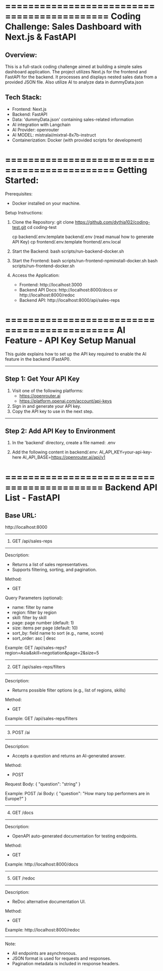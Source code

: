 ============================================
Coding Challenge: 
Sales Dashboard with Next.js & FastAPI
============================================

Overview:
---------
This is a full-stack coding challenge aimed at building a simple sales dashboard application.
The project utilizes Next.js for the frontend and FastAPI for the backend. 
It processes and displays nested sales data from a provided JSON file.
Also utilize AI to analyze data in dummyData.json

Tech Stack:
-----------
- Frontend: Next.js
- Backend: FastAPI
- Data: 'dummyData.json' containing sales-related information
- AI integration with Langchain
- AI Provider: openrouter 
- AI MODEL: mistralai/mixtral-8x7b-instruct
- Containerization: Docker (with provided scripts for development)

=============================================
Getting Started:
=============================================

Prerequisites:
- Docker installed on your machine.

Setup Instructions:
1. Clone the Repository:
    git clone https://github.com/dythia102/coding-test.git
    cd coding-test

    cp backend/.env.template backend/.env (read manual how to generate API Key)
    cp frontend/.env.template frontend/.env.local

2. Start the Backend:
    bash scripts/run-backend-docker.sh 

3. Start the Frontend:
    bash scripts/run-frontend-npminstall-docker.sh 
    bash scripts/run-frontend-docker.sh

4. Access the Application:
   - Frontend: http://localhost:3000
   - Backend API Docs: http://localhost:8000/docs or http://localhost:8000/redoc
   - Backend API: http://localhost:8000/api/sales-reps

=============================================
AI Feature - API Key Setup Manual 
================
This guide explains how to set up the API key required
to enable the AI feature in the backend (FastAPI).

--------------------------------------------------
Step 1: Get Your API Key
--------------------------------------------------
1. Visit one of the following platforms:
   - https://openrouter.ai
   - https://platform.openai.com/account/api-keys
2. Sign in and generate your API key.
3. Copy the API key to use in the next step.

--------------------------------------------------
Step 2: Add API Key to Environment
--------------------------------------------------
1. In the 'backend' directory, create a file named:
   .env

2. Add the following content in backend/.env:
   AI_API_KEY=your-api-key-here
   AI_API_BASE=https://openrouter.ai/api/v1


===========================================
Backend API List - FastAPI 
===========================================

Base URL:
---------
http://localhost:8000

--------------------------------------------------
1. GET /api/sales-reps
--------------------------------------------------
Description:
- Returns a list of sales representatives.
- Supports filtering, sorting, and pagination.

Method:
- GET

Query Parameters (optional):
- name: filter by name
- region: filter by region
- skill: filter by skill
- page: page number (default: 1)
- size: items per page (default: 10)
- sort_by: field name to sort (e.g., name, score)
- sort_order: asc | desc

Example:
GET /api/sales-reps?region=Asia&skill=negotiation&page=2&size=5

--------------------------------------------------
2. GET /api/sales-reps/filters
--------------------------------------------------
Description:
- Returns possible filter options (e.g., list of regions, skills)

Method:
- GET

Example:
GET /api/sales-reps/filters

--------------------------------------------------
3. POST /ai
--------------------------------------------------
Description:
- Accepts a question and returns an AI-generated answer.

Method:
- POST

Request Body:
{
  "question": "string"
}

Example:
POST /ai
Body:
{
  "question": "How many top performers are in Europe?"
}

--------------------------------------------------
4. GET /docs
--------------------------------------------------
Description:
- OpenAPI auto-generated documentation for testing endpoints.

Method:
- GET

Example:
http://localhost:8000/docs

--------------------------------------------------
5. GET /redoc
--------------------------------------------------
Description:
- ReDoc alternative documentation UI.

Method:
- GET

Example:
http://localhost:8000/redoc

--------------------------------------------------
Note:
- All endpoints are asynchronous.
- JSON format is used for requests and responses.
- Pagination metadata is included in response headers.
